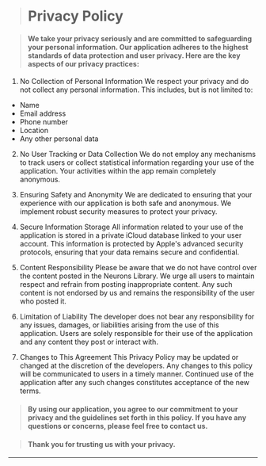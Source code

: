 
># Privacy Policy

>#### We take your privacy seriously and are committed to safeguarding your personal information. Our application adheres to the highest standards of data protection and user privacy. Here are the key aspects of our privacy practices:

1. No Collection of Personal Information
We respect your privacy and do not collect any personal information. This includes, but is not limited to:
- Name
- Email address
- Phone number
- Location
- Any other personal data

2. No User Tracking or Data Collection
We do not employ any mechanisms to track users or collect statistical information regarding your use of the application. Your activities within the app remain completely anonymous.

3. Ensuring Safety and Anonymity
We are dedicated to ensuring that your experience with our application is both safe and anonymous. We implement robust security measures to protect your privacy.

4. Secure Information Storage
All information related to your use of the application is stored in a private iCloud database linked to your user account. This information is protected by Apple's advanced security protocols, ensuring that your data remains secure and confidential.

5. Content Responsibility
Please be aware that we do not have control over the content posted in the Neurons Library. We urge all users to maintain respect and refrain from posting inappropriate content. Any such content is not endorsed by us and remains the responsibility of the user who posted it.

6. Limitation of Liability
The developer does not bear any responsibility for any issues, damages, or liabilities arising from the use of this application. Users are solely responsible for their use of the application and any content they post or interact with.

7. Changes to This Agreement
This Privacy Policy may be updated or changed at the discretion of the developers. Any changes to this policy will be communicated to users in a timely manner. Continued use of the application after any such changes constitutes acceptance of the new terms.

>#### By using our application, you agree to our commitment to your privacy and the guidelines set forth in this policy. If you have any questions or concerns, please feel free to contact us.

>#### Thank you for trusting us with your privacy.
___
